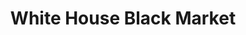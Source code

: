---
title: "White House Black Market"
url: /saint-louis-park/white-house-black-market/
shop: clothes
---